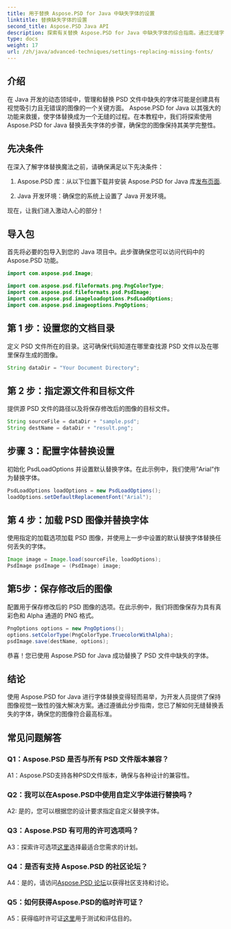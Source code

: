 ```yaml
---
title: 用于替换 Aspose.PSD for Java 中缺失字体的设置
linktitle: 替换缺失字体的设置
second_title: Aspose.PSD Java API
description: 探索有关替换 Aspose.PSD for Java 中缺失字体的综合指南。通过无缝字体管理提升您的图像设计。
type: docs
weight: 17
url: /zh/java/advanced-techniques/settings-replacing-missing-fonts/
---
```

## 介绍

在 Java 开发的动态领域中，管理和替换 PSD 文件中缺失的字体可能是创建具有视觉吸引力且无错误的图像的一个关键方面。 Aspose.PSD for Java 以其强大的功能来救援，使字体替换成为一个无缝的过程。在本教程中，我们将探索使用 Aspose.PSD for Java 替换丢失字体的步骤，确保您的图像保持其美学完整性。

## 先决条件

在深入了解字体替换魔法之前，请确保满足以下先决条件：

1.  Aspose.PSD 库：从以下位置下载并安装 Aspose.PSD for Java 库[发布页面](https://releases.aspose.com/psd/java/).

2. Java 开发环境：确保您的系统上设置了 Java 开发环境。

现在，让我们进入激动人心的部分！

## 导入包

首先将必要的包导入到您的 Java 项目中。此步骤确保您可以访问代码中的 Aspose.PSD 功能。

```java
import com.aspose.psd.Image;

import com.aspose.psd.fileformats.png.PngColorType;
import com.aspose.psd.fileformats.psd.PsdImage;
import com.aspose.psd.imageloadoptions.PsdLoadOptions;
import com.aspose.psd.imageoptions.PngOptions;
```

## 第 1 步：设置您的文档目录

定义 PSD 文件所在的目录。这可确保代码知道在哪里查找源 PSD 文件以及在哪里保存生成的图像。

```java
String dataDir = "Your Document Directory";
```

## 第 2 步：指定源文件和目标文件

提供源 PSD 文件的路径以及将保存修改后的图像的目标文件。

```java
String sourceFile = dataDir + "sample.psd";
String destName = dataDir + "result.png";
```

## 步骤 3：配置字体替换设置

初始化 PsdLoadOptions 并设置默认替换字体。在此示例中，我们使用“Arial”作为替换字体。

```java
PsdLoadOptions loadOptions = new PsdLoadOptions();
loadOptions.setDefaultReplacementFont("Arial");
```

## 第 4 步：加载 PSD 图像并替换字体

使用指定的加载选项加载 PSD 图像，并使用上一步中设置的默认替换字体替换任何丢失的字体。

```java
Image image = Image.load(sourceFile, loadOptions);
PsdImage psdImage = (PsdImage) image;
```

## 第5步：保存修改后的图像

配置用于保存修改后的 PSD 图像的选项。在此示例中，我们将图像保存为具有真彩色和 Alpha 通道的 PNG 格式。

```java
PngOptions options = new PngOptions();
options.setColorType(PngColorType.TruecolorWithAlpha);
psdImage.save(destName, options);
```

恭喜！您已使用 Aspose.PSD for Java 成功替换了 PSD 文件中缺失的字体。

## 结论

使用 Aspose.PSD for Java 进行字体替换变得轻而易举，为开发人员提供了保持图像视觉一致性的强大解决方案。通过遵循此分步指南，您已了解如何无缝替换丢失的字体，确保您的图像符合最高标准。

## 常见问题解答

### Q1：Aspose.PSD 是否与所有 PSD 文件版本兼容？

A1：Aspose.PSD支持各种PSD文件版本，确保与各种设计的兼容性。

### Q2：我可以在Aspose.PSD中使用自定义字体进行替换吗？

A2: 是的，您可以根据您的设计要求指定自定义替换字体。

### Q3：Aspose.PSD 有可用的许可选项吗？

 A3：探索许可选项[这里](https://purchase.aspose.com/buy)选择最适合您需求的计划。

### Q4：是否有支持 Aspose.PSD 的社区论坛？

 A4：是的，请访问[Aspose.PSD 论坛](https://forum.aspose.com/c/psd/34)以获得社区支持和讨论。

### Q5：如何获得Aspose.PSD的临时许可证？

 A5：获得临时许可证[这里](https://purchase.aspose.com/temporary-license/)用于测试和评估目的。